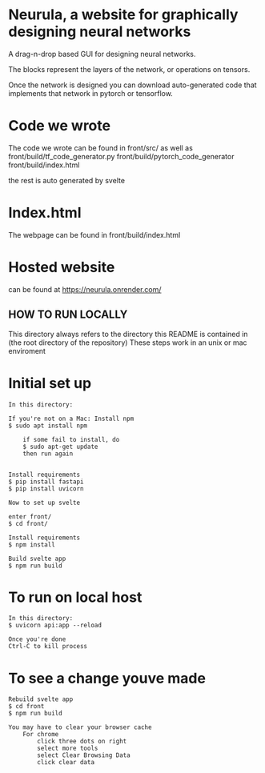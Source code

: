 # Neurula, a website for graphically designing neural networks

A drag-n-drop based GUI for designing neural networks.

The blocks represent the layers of the network, or operations on tensors.

Once the network is designed you can download auto-generated code that implements that network in pytorch or tensorflow.

# Code we wrote
The code we wrote can be found in front/src/
as well as 
front/build/tf_code_generator.py
front/build/pytorch_code_generator
front/build/index.html

the rest is auto generated by svelte

# Index.html
The webpage can be found in front/build/index.html

# Hosted website
can be found at https://neurula.onrender.com/

HOW TO RUN LOCALLY
----------------------------------------
This directory always refers to the directory this README is contained in (the root directory of the repository)
These steps work in an unix or mac enviroment

# Initial set up
    In this directory:

    If you're not on a Mac: Install npm 
    $ sudo apt install npm

        if some fail to install, do
        $ sudo apt-get update
        then run again
    

    Install requirements
    $ pip install fastapi
    $ pip install uvicorn

    Now to set up svelte

    enter front/
    $ cd front/

    Install requirements
    $ npm install

    Build svelte app
    $ npm run build


# To run on local host
    In this directory:
    $ uvicorn api:app --reload

    Once you're done
    Ctrl-C to kill process

# To see a change youve made
    
    Rebuild svelte app
    $ cd front
    $ npm run build

    You may have to clear your browser cache
        For chrome
            click three dots on right
            select more tools
            select Clear Browsing Data
            click clear data
